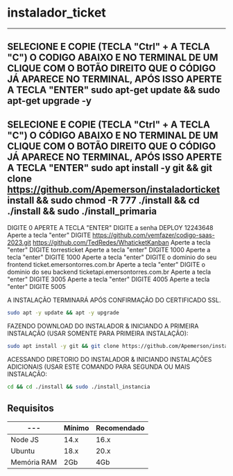 # instalador_ticket

------------------------------------------------------------------------------------------------------------------------------
SELECIONE E COPIE (TECLA "Ctrl" + A TECLA "C") O CODIGO ABAIXO E NO TERMINAL DE UM CLIQUE COM O BOTÃO DIREITO QUE O CÓDIGO JÁ APARECE NO TERMINAL, APÓS ISSO APERTE A TECLA "ENTER"
sudo apt-get update && sudo apt-get upgrade -y
----------------

SELECIONE E COPIE (TECLA "Ctrl" + A TECLA "C") O CÓDIGO ABAIXO E NO TERMINAL DE UM CLIQUE COM O BOTÃO DIREITO QUE O CÓDIGO JÁ APARECE NO TERMINAL, APÓS ISSO APERTE A TECLA "ENTER"
sudo apt install -y git && git clone https://github.com/Apemerson/instaladorticket install && sudo chmod -R 777 ./install && cd ./install && sudo ./install_primaria
---------------

DIGITE
0
APERTE A TECLA "ENTER"
DIGITE a senha DEPLOY
12243648
Aperte a tecla "enter"
DIGITE
https://github.com/vemfazer/codigo-saas-2023.git
https://github.com/TedRedes/WhaticketKanban
Aperte a tecla "enter"
DIGITE
torresticket
Aperte a tecla "enter"
DIGITE
1000
Aperte a tecla "enter"
DIGITE
1000
Aperte a tecla "enter"
DIGITE o dominio do seu frontend
ticket.emersontorres.com.br
Aperte a tecla "enter"
DIGITE o dominio do seu backend
ticketapi.emersontorres.com.br
Aperte a tecla "enter"
DIGITE
3005
Aperte a tecla "enter"
DIGITE
4005
Aperte a tecla "enter"
DIGITE
5005

A INSTALAÇÃO TERMINARÁ APÓS CONFIRMAÇÃO DO CERTIFICADO SSL.


```bash
sudo apt -y update && apt -y upgrade
```

FAZENDO DOWNLOAD DO INSTALADOR & INICIANDO A PRIMEIRA INSTALAÇÃO (USAR SOMENTE PARA PRIMEIRA INSTALAÇÃO):

```bash
sudo apt install -y git && git clone https://github.com/Apemerson/instaladorticket install && sudo chmod -R 777 ./install && cd ./install && sudo ./install_primaria
```

ACESSANDO DIRETORIO DO INSTALADOR & INICIANDO INSTALAÇÕES ADICIONAIS (USAR ESTE COMANDO PARA SEGUNDA OU MAIS INSTALAÇÃO:
```bash
cd && cd ./install && sudo ./install_instancia
```

## Requisitos

| --- | Mínimo | Recomendado |
| --- | --- | --- |
| Node JS | 14.x | 16.x |
| Ubuntu | 18.x | 20.x |
| Memória RAM | 2Gb | 4Gb |  


